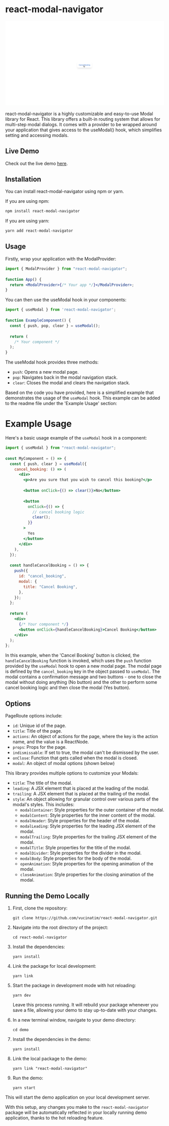 # react-modal-navigator

![Demo Animation](https://github.com/vucinatim/react-modal-navigator/blob/a4b553ab8ae5b687f5f7f2481b9392ee6b8d1374/demo/assets/react-modal-navigator.gif)

react-modal-navigator is a highly customizable and easy-to-use Modal library for React. This library offers a built-in routing system that allows for multi-step modal dialogs. It comes with a provider to be wrapped around your application that gives access to the useModal() hook, which simplifies setting and accessing modals.

## Live Demo

Check out the live demo [here](https://stackblitz.com/edit/stackblitz-starters-boqedm?file=src%2FApp.tsx).

## Installation

You can install react-modal-navigator using npm or yarn.

If you are using npm:

```bash
npm install react-modal-navigator
```

If you are using yarn:

```bash
yarn add react-modal-navigator
```

## Usage

Firstly, wrap your application with the ModalProvider:

```jsx
import { ModalProvider } from "react-modal-navigator";

function App() {
  return <ModalProvider>{/* Your app */}</ModalProvider>;
}
```

You can then use the useModal hook in your components:

```jsx
import { useModal } from 'react-modal-navigator';

function ExampleComponent() {
  const { push, pop, clear } = useModal();

  return (
    /* Your component */
  );
}
```

The useModal hook provides three methods:

- `push`: Opens a new modal page.
- `pop`: Navigates back in the modal navigation stack.
- `clear`: Closes the modal and clears the navigation stack.

Based on the code you have provided, here is a simplified example that demonstrates the usage of the `useModal` hook. This example can be added to the readme file under the 'Example Usage' section:

# Example Usage

Here's a basic usage example of the `useModal` hook in a component:

```jsx
import { useModal } from "react-modal-navigator";

const MyComponent = () => {
  const { push, clear } = useModal({
    cancel_booking: () => (
      <div>
        <p>Are you sure that you wish to cancel this booking?</p>

        <button onClick={() => clear()}>No</button>

        <button
          onClick={() => {
            // cancel booking logic
            clear();
          }}
        >
          Yes
        </button>
      </div>
    ),
  });

  const handleCancelBooking = () => {
    push({
      id: "cancel_booking",
      modal: {
        title: "Cancel Booking",
      },
    });
  };

  return (
    <div>
      {/* Your component */}
      <button onClick={handleCancelBooking}>Cancel Booking</button>
    </div>
  );
};
```

In this example, when the 'Cancel Booking' button is clicked, the `handleCancelBooking` function is invoked, which uses the `push` function provided by the `useModal` hook to open a new modal page. The modal page is defined by the `cancel_booking` key in the object passed to `useModal`. The modal contains a confirmation message and two buttons - one to close the modal without doing anything (No button) and the other to perform some cancel booking logic and then close the modal (Yes button).

## Options

PageRoute options include:

- `id`: Unique id of the page.
- `title`: Title of the page.
- `actions`: An object of actions for the page, where the key is the action name, and the value is a ReactNode.
- `props`: Props for the page.
- `indismissable`: If set to true, the modal can't be dismissed by the user.
- `onClose`: Function that gets called when the modal is closed.
- `modal`: An object of modal options (shown below)

This library provides multiple options to customize your Modals:

- `title`: The title of the modal.
- `leading`: A JSX element that is placed at the leading of the modal.
- `trailing`: A JSX element that is placed at the trailing of the modal.
- `style`: An object allowing for granular control over various parts of the modal's styles. This includes:
  - `modalContainer`: Style properties for the outer container of the modal.
  - `modalContent`: Style properties for the inner content of the modal.
  - `modalHeader`: Style properties for the header of the modal.
  - `modalLeading`: Style properties for the leading JSX element of the modal.
  - `modalTrailing`: Style properties for the trailing JSX element of the modal.
  - `modalTitle`: Style properties for the title of the modal.
  - `modalDivider`: Style properties for the divider in the modal.
  - `modalBody`: Style properties for the body of the modal.
  - `openAnimation`: Style properties for the opening animation of the modal.
  - `closeAnimation`: Style properties for the closing animation of the modal.

## Running the Demo Locally

1. First, clone the repository:

   ```
   git clone https://github.com/vucinatim/react-modal-navigator.git
   ```

2. Navigate into the root directory of the project:

   ```
   cd react-modal-navigator
   ```

3. Install the dependencies:

   ```
   yarn install
   ```

4. Link the package for local development:

   ```
   yarn link
   ```

5. Start the package in development mode with hot reloading:

   ```
   yarn dev
   ```

   Leave this process running. It will rebuild your package whenever you save a file, allowing your demo to stay up-to-date with your changes.

6. In a new terminal window, navigate to your demo directory:

   ```
   cd demo
   ```

7. Install the dependencies in the demo:

   ```
   yarn install
   ```

8. Link the local package to the demo:

   ```
   yarn link "react-modal-navigator"
   ```

9. Run the demo:
   ```
   yarn start
   ```

This will start the demo application on your local development server.

With this setup, any changes you make to the `react-modal-navigator` package will be automatically reflected in your locally running demo application, thanks to the hot reloading feature.
